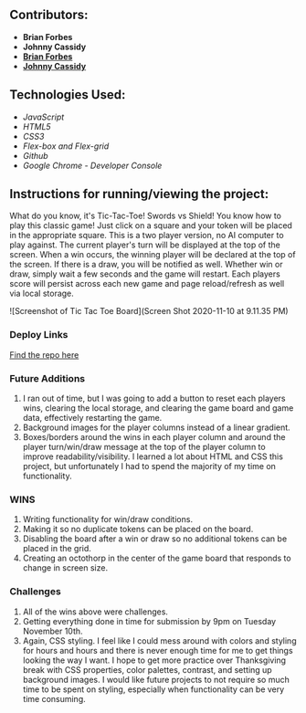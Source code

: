 ## Contributors:
- **Brian Forbes**
- **Johnny Cassidy**
- [**Brian Forbes**](https://github.com/Codeherder19)
- [**Johnny Cassidy**](https://github.com/pJanks)


## Technologies Used:
- *JavaScript*
- *HTML5*
- *CSS3*
- *Flex-box and Flex-grid*
- *Github*
- *Google Chrome - Developer Console*

## Instructions for running/viewing the project:
What do you know, it's Tic-Tac-Toe! Swords vs Shield! You know how to play this classic game! Just click on a square and your token will be placed in the appropriate square. This is a two player version, no AI computer to play against. The current player's turn will be displayed at the top of the screen. When a win occurs, the winning player will be declared at the top of the screen. If there is a draw, you will be notified as well. Whether win or draw, simply wait a few seconds and the game will restart. Each players score will persist across each new game and page reload/refresh as well via local storage.

![Screenshot of Tic Tac Toe Board](Screen Shot 2020-11-10 at 9.11.35 PM)

### Deploy Links
[Find the repo here](https://github.com/Codeherder19/Tic-Tac-Toe.git)

### Future Additions
1. I ran out of time, but I was going to add a button to reset each players wins, clearing the local storage, and clearing the game board and game data, effectively restarting the game.
2. Background images for the player columns instead of a linear gradient.
3. Boxes/borders around the wins in each player column and around the player turn/win/draw message at the top of the player column to improve readability/visibility. I learned a lot about HTML and CSS this project, but unfortunately I had to spend the majority of my time on functionality.

### WINS
1. Writing functionality for win/draw conditions.
2. Making it so no duplicate tokens can be placed on the board.
3. Disabling the board after a win or draw so no additional tokens can be placed in the grid.
4. Creating an octothorp in the center of the game board that responds to change in screen size.

### Challenges
1. All of the wins above were challenges.
2. Getting everything done in time for submission by 9pm on Tuesday November 10th.
3. Again, CSS styling. I feel like I could mess around with colors and styling for hours and hours and there is never enough time for me to
get things looking the way I want. I hope to get more practice over Thanksgiving break with CSS properties, color palettes, contrast, and setting up background images. I would like future projects to not require so much time to be spent on styling, especially when functionality can be very time consuming.

